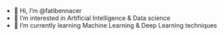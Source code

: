 - 👋 Hi, I’m @fatibennacer
- 👀 I’m interested in Artificial Intelligence & Data science
- 🌱 I’m currently learning Machine Learning & Deep Learning techniques
<!---
fatibennacer/fatibennacer is a ✨ special ✨ repository because its `README.md` (this file) appears on your GitHub profile.
You can click the Preview link to take a look at your changes.
--->
